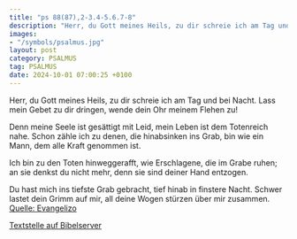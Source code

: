 ```yaml
---
title: "ps 88(87),2-3.4-5.6.7-8"
description: "Herr, du Gott meines Heils, zu dir schreie ich am Tag und bei Nacht. Lass mein Gebet zu dir dringen,  wende dein Ohr meinem Flehen zu!  Denn meine Seele ist gesättigt mit Leid,  mein Leben ist dem Totenreich nahe. Schon zähle ich zu denen, die hinabsinken ins Grab, bin wie ei...."
images:
- "/symbols/psalmus.jpg"
layout: post
category: PSALMUS
tag: PSALMUS
date: 2024-10-01 07:00:25 +0100
---
```

Herr, du Gott meines Heils,
zu dir schreie ich am Tag und bei Nacht.
Lass mein Gebet zu dir dringen, 
wende dein Ohr meinem Flehen zu!

Denn meine Seele ist gesättigt mit Leid, 
mein Leben ist dem Totenreich nahe.
Schon zähle ich zu denen, die hinabsinken ins Grab,
bin wie ein Mann, dem alle Kraft genommen ist.<!--more-->

Ich bin zu den Toten hinweggerafft,
wie Erschlagene, die im Grabe ruhen;
an sie denkst du nicht mehr,
denn sie sind deiner Hand entzogen.

Du hast mich ins tiefste Grab gebracht,
tief hinab in finstere Nacht.
Schwer lastet dein Grimm auf mir,
all deine Wogen stürzen über mir zusammen.<br>
[Quelle: Evangelizo](https://evangeliumtagfuertag.org/DE/gospel)

[Textstelle auf Bibelserver](https://www.bibleserver.com/EU/ps88(87),2-3.4-5.6.7-8)
